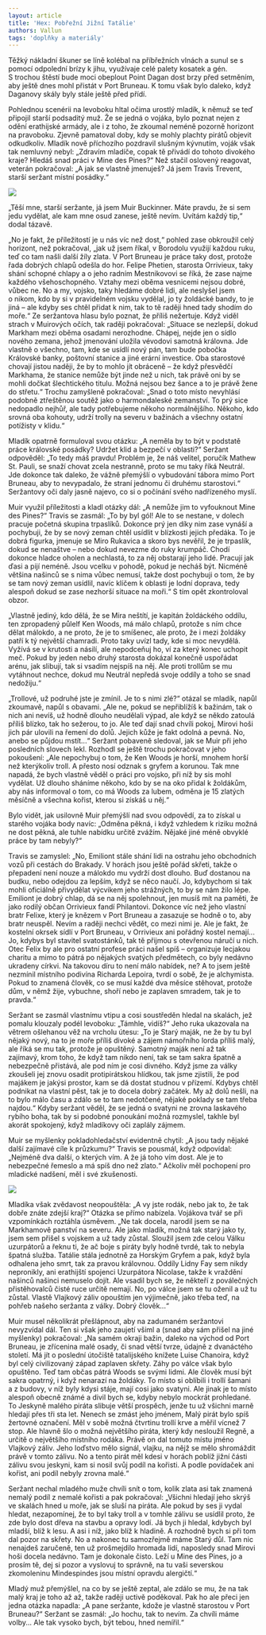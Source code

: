 ```yaml
---
layout: article
title: 'Hex: Pobřežní Jižní Tatálie'
authors: Vallun
tags: 'doplňky a materiály'
---
```


Těžký nákladní škuner se líně kolébal na příbřežních vlnách a sunul se s pomocí odpolední brízy k jihu, využívaje celé palety kosatek a gén. S trochou štěstí bude moci obeplout Point Dagan dost brzy před setměním, aby ještě dnes mohl přistát v Port Bruneau. K tomu však bylo daleko, když Daganovy skály byly stále ještě před přídí.

Pohlednou scenérii na levoboku hltal očima urostlý mladík, k němuž se teď připojil starší podsaditý muž. Že se jedná o vojáka, bylo poznat nejen z odění erathijské armády, ale i z toho, že zkoumal neméně pozorně horizont na pravoboku. Zjevně pamatoval doby, kdy se mohly plachty pirátů objevit odkudkoliv. Mladík nově příchozího pozdravil slušným kývnutím, voják však tak nemluvný nebyl: „Zdravím mladíče, copak tě přivádí do tohoto divokého kraje? Hledáš snad práci v Mine des Pines?“ Než stačil oslovený reagovat, veterán pokračoval: „A jak se vlastně jmenuješ? Já jsem Travis Trevent, starší seržant místní posádky.“

![](hexy-vallun-opt.jpg)

„Těší mne, starší seržante, já jsem Muir Buckinner. Máte pravdu, že si sem jedu vydělat, ale kam mne osud zanese, ještě nevím. Uvítám každý tip,“ dodal tázavě.

„No je fakt, že příležitostí je u nás víc než dost,“ pohled zase obkroužil celý horizont, než pokračoval, „jak už jsem říkal, v Borodolu využijí každou ruku, teď co tam našli další žíly zlata. V Port Bruneau je práce taky dost, protože řada dobrých chlapů odešla do hor. Felipe Phetien, starosta Orrivieux, taky shání schopné chlapy a o jeho radním Mestnikovovi se říká, že zase najme každého všehoschopného. Vztahy mezi oběma vesnicemi nejsou dobré, vůbec ne. No a my, vojsko, taky hledáme dobré lidi, ale neslyšel jsem o nikom, kdo by si v pravidelném vojsku vydělal, jo ty žoldácké bandy, to je jiná – ale kdyby ses chtěl přidat k nim, tak to tě raději hned tady shodím do moře.“ Ze seržantova hlasu bylo poznat, že příliš nežertuje. Když viděl strach v Muirových očích, tak raději pokračoval: „Situace se nezlepší, dokud Markham mezi oběma osadami nerozhodne. Chápej, nejde jen o sídlo nového zemana, jehož jmenování uložila vévodovi samotná královna. Jde vlastně o všechno, tam, kde se usídlí nový pán, tam bude pobočka Královské banky, poštovní stanice a jiné erární investice. Oba starostové chovají jistou naději, že by to mohlo jít obráceně – že když přesvědčí Markhama, že stanice nemůže být jinde než u nich, tak právě oni by se mohli dočkat šlechtického titulu. Možná nejsou bez šance a to je právě žene do střetu.“ Trochu zamyšleně pokračoval: „Snad o toto místo nevyhlásí podobně ztřeštěnou soutěž jako o harmondaleské zemanství. To prý sice nedopadlo nejhůř, ale tady potřebujeme někoho normálnějšího. Někoho, kdo srovná oba kohouty, udrží trolly na severu v bažinách a všechny ostatní potížisty v klidu.“

Mladík opatrně formuloval svou otázku: „A neměla by to být v podstatě práce královské posádky? Udržet klid a bezpečí v oblasti?“ Seržant odpověděl: „To tedy máš pravdu! Problém je, že náš velitel, poručík Mathew St. Pauli, se snaží chovat zcela nestranně, proto se mu taky říká Neutrál. Jde dokonce tak daleko, že vážně přemýšlí o vybudování tábora mimo Port Bruneau, aby to nevypadalo, že straní jednomu či druhému starostovi.“ Seržantovy oči daly jasně najevo, co si o počínání svého nadřízeného myslí.

Muir využil příležitosti a kladl otázky dál: „A nemůže jim to vyfouknout Mine des Pines?“ Travis se zasmál: „To by byl gól! Ale to se nestane, v dolech pracuje početná skupina trpaslíků. Dokonce prý jen díky nim zase vynáší a pochybuji, že by se nový zeman chtěl usídlit v blízkosti jejich předáka. To je dobrá figurka, jmenuje se Miro Rukavica a skoro bys nevěřil, že je trpaslík, dokud se nenaštve – nebo dokud nevezme do ruky krumpáč. Chodí dokonce hladce oholen a nechlastá, to za něj obstarají jeho lidé. Pracují jak ďasi a pijí neméně. Jsou vcelku v pohodě, pokud je necháš být. Nicméně většina našinců se s nima vůbec nemusí, takže dost pochybuji o tom, že by se tam nový zeman usídlil, navíc klíčem k oblasti je lodní doprava, tedy alespoň dokud se zase nezhorší situace na moři.“ S tím opět zkontroloval obzor.

„Vlastně jediný, kdo dělá, že se Mira neštítí, je kapitán žoldáckého oddílu, ten zpropadený půlelf Ken Woods, má málo chlapů, protože s ním chce dělat málokdo, a ne proto, že je to smíšenec, ale proto, že i mezi žoldáky patří k tý největší chamradi. Proto taky uvízl tady, kde si moc nevydělá. Vyžívá se v krutosti a násilí, ale nepodceňuj ho, ví za který konec uchopit meč. Pokud by jeden nebo druhý starosta dokázal konečně uspořádat arénu, jak slibují, tak si vsadím nejspíš na něj. Ale proti trollům se mu vytáhnout nechce, dokud mu Neutrál nepředá svoje oddíly a toho se snad nedožiju.“

„Trollové, už podruhé jste je zmínil. Je to s nimi zlé?“ otázal se mladík, napůl zkoumavě, napůl s obavami. „Ale ne, pokud se nepřiblížíš k bažinám, tak o nich ani nevíš, už hodně dlouho neudělali výpad, ale když se někdo zatoulá příliš blízko, tak ho sežerou, to jo. Ale teď dají snad chvíli pokoj, Mirovi hoši jich pár ulovili na řemení do dolů. Jejich kůže je fakt odolná a pevná. No, anebo se půjdou mstít...“ Seržant pobaveně sledoval, jak se Muir při jeho posledních slovech lekl. Rozhodl se ještě trochu pokračovat v jeho pokoušení: „Ale nepochybuj o tom, že Ken Woods je horší, mnohem horší než kterýkoliv troll. A přesto nosí odznak s gryfem a korunou. Tak mne napadá, že bych vlastně věděl o práci pro vojsko, při níž by sis mohl vydělat. Už dlouho sháníme někoho, kdo by se na oko přidal k žoldákům, aby nás informoval o tom, co má Woods za lubem, odměna je 15 zlatých měsíčně a všechna kořist, kterou si získáš u něj.“

Bylo vidět, jak usilovně Muir přemýšlí nad svou odpovědí, za to získal u starého vojáka body navíc: „Odměna pěkná, i když vzhledem k riziku možná ne dost pěkná, ale tuhle nabídku určitě zvážím. Nějaké jiné méně obvyklé práce by tam nebyly?“

Travis se zamyslel: „No, Emiliont stále shání lidi na ostrahu jeho obchodních vozů při cestách do Brakady. V horách jsou ještě pořád skřeti, takže o přepadení není nouze a málokdo mu vydrží dost dlouho. Buď dostanou na budku, nebo odejdou za lepším, když se něco naučí. Jo, kdybychom si tak mohli oficiálně přivydělat výcvikem jeho strážných, to by se nám žilo lépe. Emiliont je dobrý chlap, dá se na něj spolehnout, jen musíš mít na paměti, že jako rodilý občan Orrivieux fandí Philantovi. Dokonce víc než jeho vlastní bratr Felixe, který je knězem v Port Bruneau a zasazuje se hodně o to, aby bratr neuspěl. Nevím a raději nechci vědět, co mezi nimi je. Ale je fakt, že kostelní okrsek sídlí v Port Bruneau, v Orrivieux ani pořádný kostel nemají... Jo, kdybys byl stavitel svatostánků, tak tě přijmou s otevřenou náručí u nich. Otec Felix by ale pro ostatní profese práci našel spíš – organizuje lecjakou charitu a mimo to pátrá po nějakých svatých předmětech, co byly nedávno ukradeny církvi. Na takovou díru to není málo nabídek, ne? A to jsem ještě nezmínil místního podivína Richarda Lepoira, tvrdí o sobě, že je alchymista. Pokud to znamená člověk, co se musí každé dva měsíce stěhovat, protože dům, v němž žije, vybuchne, shoří nebo je zaplaven smradem, tak je to pravda.“

Seržant se zasmál vlastnímu vtipu a cosi soustředěn hledal na skalách, jež pomalu klouzaly podél levoboku: „Támhle, vidíš?“ Jeho ruka ukazovala na větrem ošlehanou věž na vrcholu útesu: „To je Starý maják, ne že by tu byl nějaký nový, na to je moře příliš divoké a zájem námořního lorda příliš malý, ale říká se mu tak, protože je opuštěný. Samotný maják není až tak zajímavý, krom toho, že když tam nikdo není, tak se tam sakra špatně a nebezpečně přistává, ale pod ním je cosi divného. Když jsme za války zkoušeli jej znovu osadit protipirátskou hlídkou, tak jsme zjistili, že pod majákem je jakýsi prostor, kam se dá dostat studnou v přízemí. Kdybys chtěl podnikat na vlastní pěst, tak je to docela dobrý začátek. My až dolů nešli, na to bylo málo času a zdálo se to tam nedotčené, nějaké poklady se tam třeba najdou.“ Kdyby seržant věděl, že se jedná o svatyni ne zrovna laskavého rybího boha, tak by si podobné ponoukání možná rozmyslel, takhle byl akorát spokojený, když mladíkovy oči zaplály zájmem.

Muir se myšlenky pokladohledačství evidentně chytil: „A jsou tady nějaké další zajímavé cíle k průzkumu?“ Travis se pousmál, když odpovídal: „Nejméně dva další, o kterých vím. A že já toho vím dost. Ale je to nebezpečné řemeslo a má spíš dno než zlato.“ Ačkoliv měl pochopení pro mladické nadšení, měl i své zkušenosti.

![](robben-island-832658-9-opt.jpg)

Mladíka však zvědavost neopouštěla: „A vy jste rodák, nebo jak to, že tak dobře znáte zdejší kraj?“ Otázka se přímo nabízela. Vojákova tvář se při vzpomínkách roztáhla úsměvem. „Ne tak docela, narodil jsem se na Markhamově panství na severu. Ale jako mladík, možná tak starý jako ty, jsem sem přišel s vojskem a už tady zůstal. Sloužil jsem zde celou Válku uzurpátorů a řeknu ti, že ač boje s piráty byly hodně tvrdé, tak to nebyla špatná služba. Tatálie stála jednotně za Horským Gryfem a pak, když byla odhalena jeho smrt, tak za pravou královnou. Oddíly Lidny Fay sem nikdy nepronikly, ani erathijští spojenci Uzurpátora Nicolase, takže k vraždění našinců našinci nemuselo dojít. Ale vsadil bych se, že někteří z poválečných přistěhovalců čisté ruce určitě nemají. No, po válce jsem se tu oženil a už tu zůstal. Vlastě Vlajkový záliv opouštím jen výjimečně, jako třeba teď, na pohřeb našeho seržanta z války. Dobrý člověk...“

Muir musel několikrát přešlápnout, aby na zadumaném seržantovi nevyzvídal dál. Ten si však jeho zaujetí všiml a (snad aby sám přišel na jiné myšlenky) pokračoval: „Na samém okraji bažin, daleko na východ od Port Bruneau, je zřícenina malé osady, či snad větší tvrze, údajně z dvanáctého století. Má jít o poslední útočiště tatalijského knížete Luise Chanoira, když byl celý civilizovaný západ zaplaven skřety. Záhy po válce však bylo opuštěno. Teď tam občas pátrá Woods se svými lidmi. Ale člověk musí být sakra opatrný, i když nenarazí na žoldáky. To místo si oblíbili i trollí šamani a z budovy, v níž byly kdysi stáje, mají cosi jako svatyni. Ale jinak je to místo alespoň obecně známé a divil bych se, kdyby nebylo mockrát prohledané. To Jeskyně malého piráta slibuje větší prospěch, jenže tu už všichni marně hledají přes tři sta let. Nenech se zmást jeho jménem, Malý pirát bylo spíš žertovné označení. Měl v sobě možná čtvrtinu trollí krve a měřil vícnež 7 stop. Ale hlavně šlo o možná největšího piráta, který kdy nesloužil Regně, a určitě o největšího místního rodáka. Právě on dal tomuto místu jméno Vlajkový záliv. Jeho loďstvo mělo signál, vlajku, na nějž se mělo shromáždit právě v tomto zálivu. No a tento pirát měl kdesi v horách poblíž jižní části zálivu svou jeskyni, kam si nosil svůj podíl na kořisti. A podle povídaček ani kořist, ani podíl nebyly zrovna malé.“

Seržant nechal mladého muže chvíli snít o tom, kolik zlata asi tak znamená nemalý podíl z nemalé kořisti a pak pokračoval: „Všichni hledají jeho skrýš ve skalách hned u moře, jak se sluší na piráta. Ale pokud by ses ji vydal hledat, nezapomínej, že to byl taky troll a v tomhle zálivu se usídlil proto, že zde bylo dost dřeva na stavbu a opravy lodí. Já bych ji hledal, kdybych byl mladší, blíž k lesu. A asi i níž, jako blíž k hladině. A rozhodně bych si při tom dal pozor na skřety. No a nakonec tu samozřejmě máme Starý důl. Tam nic nenajdeš zaručeně, ten už prošmejdilo hromada lidí, naposledy snad Mirovi hoši docela nedávno. Tam je dokonale čisto. Leží u Mine des Pines, jo a prosím tě, dej si pozor a vyslovuj to správně, na tu vaši severskou zkomoleninu Mindespindes jsou místní opravdu alergičtí.“

Mladý muž přemýšlel, na co by se ještě zeptal, ale zdálo se mu, že na tak malý kraj je toho až až, takže raději uctivě poděkoval. Pak ho ale přeci jen jedna otázka napadla: „A pane seržante, kdože je vlastně starostou v Port Bruneau?“ Seržant se zasmál: „Jo hochu, tak to nevím. Za chvíli máme volby... Ale tak vysoko bych, být tebou, hned nemířil.“
